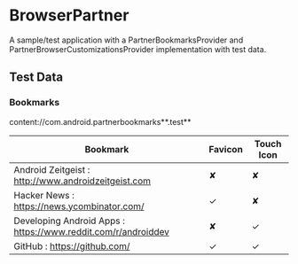 # BrowserPartner

A sample/test application with a PartnerBookmarksProvider and PartnerBrowserCustomizationsProvider implementation
with test data.

## Test Data

### Bookmarks

content://com.android.partnerbookmarks**.test**

| Bookmark                                                      | Favicon | Touch Icon |
|---------------------------------------------------------------|---------|------------|
| Android Zeitgeist : http://www.androidzeitgeist.com           | ✘       | ✘          |
| Hacker News : https://news.ycombinator.com/                   | ✓       | ✘          |
| Developing Android Apps : https://www.reddit.com/r/androiddev | ✘       | ✓          |
| GitHub : https://github.com/                                  | ✓       | ✓          |

